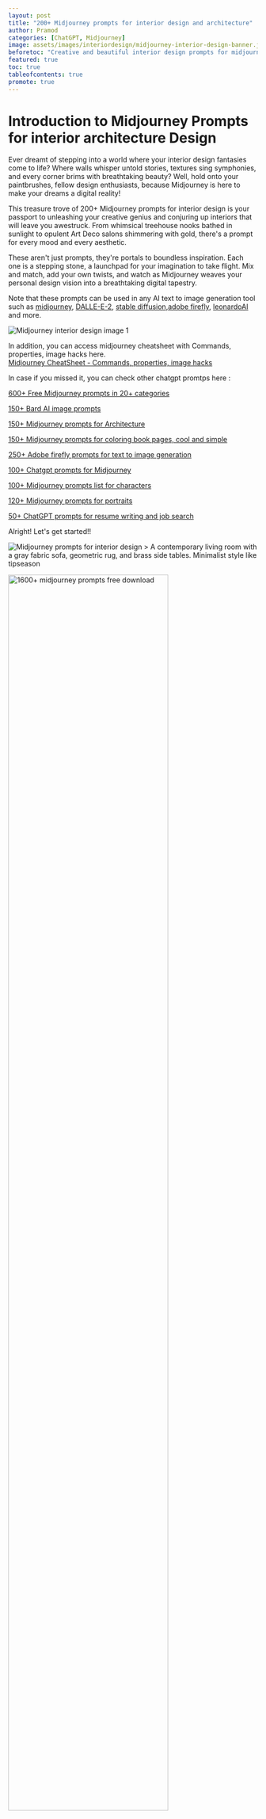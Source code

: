 ```yaml
---
layout: post
title: "200+ Midjourney prompts for interior design and architecture"
author: Pramod
categories: [ChatGPT, Midjourney]
image: assets/images/interiordesign/midjourney-interior-design-banner.jpg
beforetoc: "Creative and beautiful interior design prompts for midjourney, stable difussion or DALL-E-2, adobe firefly"
featured: true
toc: true
tableofcontents: true
promote: true
---
```


# Introduction to Midjourney Prompts for interior architecture Design

Ever dreamt of stepping into a world where your interior design fantasies come to life? Where walls whisper untold stories, textures sing symphonies, and every corner brims with breathtaking beauty? Well, hold onto your paintbrushes, fellow design enthusiasts, because Midjourney is here to make your dreams a digital reality!

This treasure trove of 200+ Midjourney prompts for interior design is your passport to unleashing your creative genius and conjuring up interiors that will leave you awestruck. From whimsical treehouse nooks bathed in sunlight to opulent Art Deco salons shimmering with gold, there's a prompt for every mood and every aesthetic.

These aren't just prompts, they're portals to boundless inspiration. Each one is a stepping stone, a launchpad for your imagination to take flight. Mix and match, add your own twists, and watch as Midjourney weaves your personal design vision into a breathtaking digital tapestry. 

Note that these prompts can be used in any AI text to image generation tool such as [midjourney](https://midjourney.com/), [DALLE-E-2](https://openai.com/dall-e-2), [stable diffusion](https://stablediffusionapi.com/),[adobe firefly](https://www.adobe.com/sensei/generative-ai/firefly.html), [leonardoAI](https://leonardo.ai/) and more. 

<img class="img-fluid" src="/assets/images/interiordesign/interior-1.jpg" alt="Midjourney interior design image 1">

In addition, you can access midjourney cheatsheet with Commands, properties, image hacks here.  
<a href="/midjourney-cheatsheet/"> Midjourney CheatSheet - Commands, properties, image hacks </a>

In case if you missed it, you can check other chatgpt promtps here :

[600+ Free Midjourney prompts in 20+ categories](/midjourney-prompts/)

[150+ Bard AI image prompts](/bard-prompts-for-images/)

[150+ Midjourney prompts for Architecture](/midjourney-prompts-for-architecture/)

[150+ Midjourney prompts for coloring book pages, cool and simple](/midjourney-prompts-for-coloring-books/)

[250+ Adobe firefly prompts for text to image generation](/adobe-firefly-prompts/)

[100+ Chatgpt prompts for Midjourney](/chatgpt-prompts-for-midjourney/)

[100+ Midjourney prompts list for characters](/midjourney-prompts-for-characters/)

[120+ Midjourney prompts for portraits](/midjourney-prompts-for-portraits/)

[50+ ChatGPT prompts for resume writing and job search](/chatgpt-prompts-for-resume/)

Alright! Let's get started!!

<img class="img-fluid" src="/assets/images/interiordesign/interior-2.jpeg" alt="Midjourney prompts for interior design">
> A contemporary living room with a gray fabric sofa, geometric rug, and brass side tables. Minimalist style like tipseason

<a href="https://etsy.me/3GUkPIH"><img src="/assets/images/midjourney-prompts-cover.jpg" alt="1600+ midjourney prompts free download" style="width:80%;"></a>

<hr>

## 200+ Creative midjourney prompts for interior design

1. Ethereal Garden Sanctuary: Interior design that blends indoor and outdoor, lush greenery cascading from hanging shelves, sunlight filtering through glass panes, natural rattan furniture with soft linen cushions, a babbling water feature nestled in the corner, vibrant orchid blooms bursting with color. (Style: Modern Organic, Aesthetic: Ethereal Oasis)

2. Art Deco Dream Palace: A dramatic living room bathed in moonlight, sleek black marble floors reflecting an opulent gold-leaf ceiling, geometric patterns dancing across velvet armchairs and silk rugs, a bronze sculpture basking in the spotlight, a statement crystal chandelier throwing prisms of light. (Style: Art Deco, Aesthetic: Luxe Deco)

3. Whimsical Wonderland: A child's bedroom where dreams come alive, walls adorned with hand-painted murals of magical creatures, a whimsical treehouse bed perched atop a plush rug, twinkling fairy lights draped like constellations, cozy reading nooks tucked into secret corners. (Style: Whimsical Eclectic, Aesthetic: Enchanted Childhood)

4. Industrial Zen Retreat: A loft apartment exuding raw beauty, exposed brick walls warmed by reclaimed wood accents, oversized windows framing cityscapes, minimalist furniture in natural tones, a central meditation nook with flowing water features and potted bonsai trees. (Style: Industrial Zen, Aesthetic: Urban Serenity)

5. Cozy Cottage Nook: A sun-drenched reading nook tucked into a charming cottage, exposed wooden beams overhead, a crackling fireplace casting warm light, oversized armchairs adorned with patchwork quilts, a bookshelf overflowing with well-worn novels, steaming mugs of tea resting on a rustic wooden table. (Style: Rustic Cottage, Aesthetic: Cozy Hygge)

6. Bohemian Rhapsody: A vibrant living room teeming with eclectic treasures, colorful tapestries adorning the walls, vintage rugs layered beneath carved wooden furniture, exotic souvenirs from faraway lands displayed on open shelves, a bohemian melody playing in the background. (Style: Bohemian Eclectic, Aesthetic: Worldly Wanderer)

7. Mid-Century Modern Marvel: A sleek living room bathed in natural light, geometric patterns defining the space, chrome and leather furniture exuding minimalist elegance, a statement floor lamp illuminating a curated art collection, polished wood floors reflecting the clean lines of the design. (Style: Mid-Century Modern, Aesthetic: Timeless Sophistication)

8. Scandinavian Minimalism: A serene bedroom bathed in soft morning light, light wood floors creating a calming canvas, clean lines defining the minimalist furniture, a cozy knitted throw draped over a plush white bed, artwork capturing the essence of nature adorning the walls. (Style: Scandinavian Minimalist, Aesthetic: Peaceful Simplicity)

9. Retro Glam Revival: A playful kitchen bursting with vintage charm, pastel appliances whispering of bygone eras, checkerboard floors dancing beneath chrome bar stools, patterned wallpaper adding a touch of whimsy, a statement diner-style jukebox adding a musical note to the atmosphere. (Style: Retro Glam, Aesthetic: Playful Nostalgia)

10. Oceanside Sanctuary: A beachfront living room embraced by endless blue, floor-to-ceiling windows blurring the line between indoors and outdoors, natural textures like sand and driftwood woven into the design, calming shades of aqua and teal setting the mood, a hammock swaying gently in the breeze. (Style: Coastal Chic, Aesthetic: Oceanside Serenity)
<img class="img-fluid" src="/assets/images/interiordesign/interior-3.jpg" alt="Midjourney prompts for interior design architecture">
> A glamorous art deco living room with tufted velvet sofa, animal print pillows, and gold geometric coffee table. Old Hollywood elegance, tipseason

11. Steampunk Airship Lounge: A fantastical living room suspended amidst the clouds, cogs and gears whirring softly, plush leather armchairs nestled around a brass fireplace, antique maps adorning the walls, telescopes pointed towards twinkling constellations, a steaming cup of tea hovering in mid-air courtesy of hidden technology. (Style: Steampunk, Aesthetic: Dreamy Airship)

12. Hidden Library Sanctuary: A secret library tucked away behind a bookcase door, towering shelves laden with leather-bound tomes, antique globes and astrolabes resting on polished wooden desks, stained glass windows casting kaleidoscopic shadows, sunlight filtering through ivy-covered windows. (Style: Gothic Revival, Aesthetic: Hidden Knowledge)

13. Moroccan Riad Escape: A sun-drenched courtyard within a traditional Moroccan riad, intricate tilework mosaics adorning the walls, lush greenery spilling from terracotta pots, a central fountain bubbling with cool water, soft cushions beckoning for afternoon siestas. (Style: Moroccan, Aesthetic: Oasis Haven)

14. Art Nouveau Butterfly Haven: A whimsical bedroom inspired by Art Nouveau, swirling floral patterns dancing across walls and furniture, iridescent butterfly wings woven into the décor, soft silk fabrics cascading from a canopy bed, stained glass windows glowing with ethereal light. (Style: Art Nouveau, Aesthetic: Enchanted Slumber)

15. Neon Cyberpunk Lair: A futuristic living room bathed in neon glow, high-tech screens lining the walls, sleek metal furniture reflecting the vibrant cityscape, metallic accents gleaming under blacklight, a holographic projection table shimmering with possibilities. (Style: Cyberpunk, Aesthetic: Electric Metropolis)

16. Japanese Zen Retreat: A minimalist tatami room flooded with natural light, a shoji screen sliding open to reveal a serene garden, a low wooden table set for a simple tea ceremony, calligraphy scrolls adorning the walls, an air of peaceful contemplation permeating the space. (Style: Japanese Zen, Aesthetic: Wabi-sabi Simplicity)

17. Jungle Explorer's Study: A colonial-style study brimming with adventure, maps and charts pinned on corkboards, animal trophies adorning the walls, weathered leather armchairs flanking a globe, exotic trinkets collected from faraway lands overflowing from open shelves. (Style: Colonial Explorer, Aesthetic: Adventurous Spirit)

18. Art Deco Skyscraper Penthouse: A luxurious penthouse apartment perched atop a gleaming skyscraper, sweeping city views stretching as far as the eye can see, black marble floors reflecting the glittering lights below, opulent velvet furnishing in jewel tones, a grand spiral staircase ascending to a rooftop terrace. (Style: Art Deco, Aesthetic: Urban Majesty)

19. Fairytale Cottage Kitchen: A whimsical kitchen brimming with rustic charm, gingerbread cookies dancing on an antique wire rack, enchanted herbs hung from the ceiling, copper pots gleaming over a crackling hearth, sunlight streaming through stained glass windows depicting playful forest creatures. (Style: Fairytale Cottage, Aesthetic: Whimsical Delights)

20. Underwater Coral Palace: A living room nestled within a vibrant coral reef, sunlight filtering through crystalline water, bioluminescent plants casting an ethereal glow, schools of fish weaving through open glass walls, sleek furniture resembling seashells and seahorses. (Style: Underwater Fantasy, Aesthetic: Oceanic Dreamscape)

21. Industrial Loft Haven: Exposed brick walls adorned with graffiti art, oversized windows framing city skylines, vintage industrial furniture repurposed with sleek accents, metallic pipes and exposed beams adding a touch of raw beauty, soft throw blankets adding warmth to the concrete jungle. (Style: Industrial Chic, Aesthetic: Urban Bohemian)

22. French Countryside Farmhouse: A sun-drenched kitchen overflowing with rustic charm, weathered wooden beams overhead, hand-painted tiles adorning the floors, antique copper pans hanging from wrought iron hooks, farm-fresh ingredients waiting to be transformed into culinary delights. (Style: French Farmhouse, Aesthetic: Rustic Delights)

23. Mid-Century Modern Library: Floor-to-ceiling bookshelves overflowing with knowledge, plush armchairs nestled around a crackling fireplace, a vintage record player spinning classic tunes, soft overhead lighting illuminating spines of leather-bound volumes. (Style: Mid-Century Modern, Aesthetic: Literary Refuge)

24. Steampunk Inventor's Workshop: Gears and cogs whirring rhythmically, antique tools hanging on pegboards, blueprints and sketches adorning the walls, half-finished inventions littering the workbench, a fantastical contraption puffing with steam in the corner. (Style: Steampunk, Aesthetic: Creative Ingenuity)

25. Egyptian Pyramid Tomb Chamber: Hieroglyphics etched on gold-lined walls, sarcophagi resting in alcoves bathed in dim torchlight, ancient treasures glimmering under the soft glow, a pharaoh's mask staring enigmatically from behind a veil of sand. (Style: Egyptian Revival, Aesthetic: Ancient Mysteries)

26. Art Deco Movie Palace Lobby: A grand lobby shimmering with golden hues, black marble floors reflecting the cascading staircase, crystal chandeliers dripping like waterfalls of light, velvet drapes framing a panoramic screen, velvet sofas inviting moviegoers to indulge in cinematic dreams. (Style: Art Deco, Aesthetic: Hollywood Glamour)

27. Scandinavian Hygge Reading Nook: Oversized knitted throws draped over comfy armchairs, flickering candles casting warm shadows on exposed wood walls, a steaming mug of cocoa resting on a rustic wooden table, a well-worn novel sprawled open, an atmosphere of cozy contentment. (Style: Scandinavian Minimalist, Aesthetic: Hygge Comfort)

28. Gothic Manor Library: Dust motes dancing in moonbeams flooding through arched windows, towering bookshelves laden with leather-bound tomes, a crackling fireplace illuminating ancient maps and portraits, a secret passage hidden behind a bookcase door. (Style: Gothic, Aesthetic: Enigmatic Enchantment)

29. Tropical Beachside Cabana: Palm trees swaying in the breeze, turquoise waters lapping at the shore, a thatched-roof cabana casting welcome shade, colorful hammocks slung between palm trees, tiki torches flickering under a star-studded sky. (Style: Tropical Chic, Aesthetic: Island Getaway)

30. Vintage Circus Big Top Interior: Velvet drapes adorned with stars and sequins, polished wooden seats radiating outwards from a central ring, spotlights casting dramatic beams on trapezes and tightropes, the scent of popcorn and sawdust filling the air. (Style: Vintage Circus, Aesthetic: Enchanting Spectacle)

31. Medieval Alchemist's Laboratory: Glowing vials bubbling with unknown concoctions, cryptic symbols etched on weathered stone walls, ancient scrolls filled with alchemical secrets, dried herbs hanging from the rafters, a hooded figure stirring a cauldron over a crackling fire. (Style: Medieval Fantasy, Aesthetic: Arcane Alchemy)

32. Futuristic Cloud City Apartment: Sleek holographic screens lining the walls, modular furniture transforming at a touch, panoramic windows revealing breathtaking views of a floating city, self-watering plants thriving in hydroponic gardens, a drone humming as it delivers a steaming cup of tea. (Style: Cyberpunk, Aesthetic: Technological Oasis)

33. Art Deco Parisian Salon: Opulent velvet sofas arranged around a gleaming gold coffee table, crystal chandeliers reflecting in mirrored walls, Art Deco sculptures showcasing graceful forms, vintage fashion sketches adorning the walls, the air filled with the murmur of lively conversation. (Style: Art Deco, Aesthetic: Parisian Elegance)

34. Bohemian Jungle Treehouse: Lush greenery cascading from the exterior, rope bridges connecting suspended platforms, hand-woven tapestries adorning the walls, cozy hammocks swinging between branches, sunlight filtering through leaves, the gentle song of exotic birds filling the air. (Style: Bohemian Eclectic, Aesthetic: Treetop Sanctuary)

35. Mid-Century Modern Diner: Formica countertops gleaming under neon lights, checkered floors reflecting chrome bar stools, a jukebox playing classic tunes, vintage Coca-Cola signs adorning the walls, milkshakes bubbling in frosty glasses, the scent of burgers and fries wafting through the air. (Style: Mid-Century Modern, Aesthetic: Americana Nostalgia)

36. Japanese Tatami Room Tea Ceremony: A serene tatami room bathed in morning light, the soft fragrance of tatami mats filling the air, a kimono-clad figure meticulously preparing matcha tea, steaming cups waiting on handcrafted ceramic trays, ikebana flower arrangements adding a touch of zen simplicity. (Style: Japanese Minimalist, Aesthetic: Wabi-sabi Harmony)

37. Victorian Conservatory Paradise: Sunlight streaming through stained glass windows, lush ferns and palms filling the air with humidity, wrought iron furniture nestled amidst exotic blooms, antique birdcages holding chirping finches, a grand piano tucked away in a secluded corner. (Style: Victorian, Aesthetic: Enchanting Conservatory)

38. Scandinavian Forest Cabin Retreat: Log walls crackling with a warm fire, cozy sheepskin rugs softening the wooden floor, panoramic windows framing snowy landscapes, a steaming mug of hot chocolate resting on a rustic table, a pile of well-worn novels promising cozy evenings. (Style: Scandinavian Hygge, Aesthetic: Wintery Refuge)

39. Art Nouveau Peacock Pavilion: Iridescent peacock feathers woven into the décor, sinuous curves adorning walls and furniture, stained glass windows showcasing vibrant plumage, lush velvet cushions in jewel tones, a sense of ethereal grace permeating the space. (Style: Art Nouveau, Aesthetic: Enchanting Brilliance)

40. Industrial Loft Artist's Studio: Canvases splashed with vibrant colors lining the walls, paint-splattered brushes resting on easels, sunlight streaming through oversized windows, reclaimed wood and exposed brick creating a raw backdrop, an energy of creative passion vibrating in the air. (Style: Industrial Chic, Aesthetic: Artistic Inspiration)

41. Scandinavian Hygge Library Nook: Immerse yourself in cozy comfort with this minimalist haven. Imagine soft wool blankets draped over comfy armchairs, flickering candles casting warm shadows on exposed wood walls, a steaming mug of cocoa resting on a rustic wooden table, a well-worn novel sprawled open, and the air filled with the scent of crackling firewood. (Style: Scandinavian Minimalist, Aesthetic: Hygge Comfort)

42. Art Nouveau Botanical Conservatory: Let nature bloom inside with this ethereal delight. Imagine sinuous curves adorning walls and furniture, stained glass windows showcasing vibrant flowers, lush greenery cascading from hanging planters, an air fountain misting the air, and iridescent dragonfly lamps casting magical shadows. (Style: Art Nouveau, Aesthetic: Enchanting Flora)

43. Industrial Loft Music Studio: Unleash your creative spirit in this raw and vibrant space. Picture exposed brick walls adorned with graffiti art, vintage instruments nestled amongst reclaimed wood furniture, colorful cables snaking across the floor, a grand piano bathed in spotlight, and the sounds of music echoing through the air. (Style: Industrial Chic, Aesthetic: Creative Freedom)

44. Bohemian Beachfront Bungalow: Embrace the laid-back life with this sun-kissed haven. Imagine woven tapestries adorning the walls, sand-washed wood furniture draped with colorful throws, seashells and driftwood accents scattered throughout, a hammock swaying gently on the balcony, and the sound of waves crashing just outside. (Style: Bohemian Coastal, Aesthetic: Oceanside Serenity)

45. Art Deco Hollywood Glam Bathroom: Bathe in luxury with this opulent retreat. Picture black and white marble tiles reflecting chrome fixtures, a freestanding bathtub sculpted like a seashell, vintage movie posters adorning the walls, vanity mirrors framed in Art Deco curves, and soft music playing from hidden speakers. (Style: Art Deco, Aesthetic: Hollywood Glamour)

46. Medieval Castle Great Hall: Step back in time with this majestic space. Imagine towering stone walls adorned with tapestries, flickering torches casting dramatic shadows on suits of armor, a long wooden table fit for a feast, stained glass windows depicting mythological scenes, and the air filled with the clinking of goblets and the strumming of lutes. (Style: Medieval, Aesthetic: Regal Grandeur)

47. Mid-Century Modern Treehouse Office: Work amidst nature's embrace with this whimsical retreat. Picture sleek furniture perched on platforms amidst tree branches, sunlight filtering through leaves, panoramic windows framing breathtaking views, a vintage typewriter clicking away on a rustic desk, and the sound of birdsong filling the air. (Style: Mid-Century Modern, Aesthetic: Treetop Productivity)

48. Futuristic Sky City Apartment: Embrace the technological future with this sleek abode. Imagine walls shimmering with holographic displays, modular furniture transforming at a touch, self-watering plants thriving in hydroponic gardens, automated drones delivering food and drinks, and panoramic windows revealing breathtaking cityscapes bathed in neon lights. (Style: Cyberpunk, Aesthetic: Urban Oasis)

49. Victorian Reading Room: Get lost in a world of books with this atmospheric retreat. Imagine leather armchairs nestled around a crackling fireplace, towering bookshelves lining the walls, antique globes and telescopes resting on polished wooden tables, stained glass windows casting warm hues, and the scent of old books filling the air. (Style: Victorian, Aesthetic: Literary Sanctuary)

50. Rustic French Farmhouse Kitchen: Savor the joy of cooking with this charming haven. Imagine weathered wooden beams overhead, hand-painted tiles adorning the floors, copper pots gleaming above a stone hearth, fresh herbs hanging from the ceiling, sunlight streaming through a skylight, and the aroma of freshly baked bread and roasted vegetables wafting through the air. (Style: French Farmhouse, Aesthetic: Culinary Delights)

51. Coastal Boho Retreat: A sun-soaked living room with sandy hues, rattan furniture, and bohemian textiles, sea-inspired decor bringing a beachy vibe, hanging macramé planters swaying gently, creating a coastal haven. (Style: Bohemian, Aesthetic: Coastal Bliss)

52. Scandinavian Skyline Studio: A sleek urban studio with minimalist furniture, large windows framing city skyscrapers, neutral tones creating a serene atmosphere, and Nordic design elements for a touch of Scandinavian elegance. (Style: Scandinavian, Aesthetic: Urban Serenity)

53. Futuristic Gamer's Paradise: LED-lit walls pulsating with vibrant colors, high-tech gaming stations with ergonomic chairs, holographic displays bringing virtual worlds to life, creating an immersive gaming haven. (Style: Futuristic, Aesthetic: Gaming Utopia)

54. Vintage Hollywood Glamour: A glamorous bedroom with mirrored furniture, velvet upholstery in rich jewel tones, a sparkling chandelier casting a soft glow, and vintage Hollywood memorabilia adding a touch of classic allure. (Style: Hollywood Regency, Aesthetic: Vintage Glam)

55. Enchanted Forest Bedroom: A magical bedroom with tree trunk bedposts, fairy lights casting a soft glow, woodland-inspired decor, and a mural of an enchanted forest transporting you to a fairytale realm. (Style: Whimsical, Aesthetic: Forest Fantasy)

56. Boho Botanical Balcony: A cozy balcony with floor cushions, hanging planters, and vibrant botanical prints, creating a bohemian oasis in the heart of the city. (Style: Bohemian, Aesthetic: Botanical Haven)

57. Art Deco Jazz Lounge: A swanky lounge with geometric patterns, brass accents, and bold color schemes reminiscent of the Art Deco era, creating a sophisticated space with a jazzy ambiance. (Style: Art Deco, Aesthetic: Jazz Elegance)

58. Japanese Zen Garden: A serene garden-inspired bedroom with tatami mats, sliding shoji screens, bonsai trees, and a calming water feature, bringing the tranquility of a Japanese Zen garden indoors. (Style: Japanese, Aesthetic: Zen Harmony)

59. Cyberpunk Neon Retreat: A futuristic living room with neon lights, holographic displays, and metallic accents, capturing the essence of a cyberpunk cityscape for a high-tech urban retreat. (Style: Cyberpunk, Aesthetic: Neon Futurism)

60. Mediterranean Villa Courtyard: A sun-drenched courtyard with terracotta tiles, wrought iron furniture, and lush greenery
(Style: Mediterranean, Aesthetic: Villa Oasis)
   
61. Victorian Gothic Parlor: A lavish parlor with ornate furniture, dark wood paneling, and rich velvet drapes, creating a Victorian Gothic haven with a touch of opulence. (Style: Victorian Gothic, Aesthetic: Dark Elegance)

62. Industrial Zen Loft: A harmonious blend of industrial elements and Zen aesthetics, featuring exposed concrete walls, minimalistic furniture, and soothing neutral tones for a perfect urban retreat. (Style: Industrial Zen, Aesthetic: Urban Tranquility)
<img class="img-fluid" src="/assets/images/interiordesign/interior-4.jpg" alt="Midjourney prompts for interior design architecture">
> A workspace features clean lines, ergonomic chair, and smart storage built into the desks and shelving. Functional home office

63. Boho-Chic Outdoor Lounge: A vibrant outdoor lounge with eclectic patterns, layered textiles, and a mix of mismatched furniture, creating a boho-chic paradise under the open sky. (Style: Bohemian, Aesthetic: Outdoor Eclectic)

64. Retro Sci-Fi Home Theater: A home theater with retro-futuristic decor, vintage sci-fi posters, and neon lighting, offering a nostalgic cinematic experience with a futuristic twist. (Style: Retro Sci-Fi, Aesthetic: Nostalgic Futurism)

65. Artisanal Craftsman Kitchen: A craftsman-style kitchen with handcrafted cabinetry, artisanal tiles, and copper accents, showcasing the beauty of craftsmanship in a culinary haven. (Style: Craftsman, Aesthetic: Artisanal Elegance)

66. Tropical Fusion Dining Room: A dining room with tropical prints, bamboo furniture, and vibrant colors, blending elements of various tropical cultures for a fusion dining experience. (Style: Tropical Fusion, Aesthetic: Global Vibes)

67. Space Explorer's Bedroom: A cosmic bedroom with glow-in-the-dark stars, spaceship-themed furniture, and galactic artwork, transporting young dreamers to an interstellar adventure. (Style: Space-themed, Aesthetic: Galactic Dreams)

68. Moroccan Majlis Lounge: A luxurious lounge with intricate Moroccan tiles, plush floor cushions, and ornate lanterns, offering a taste of Moroccan elegance and hospitality. (Style: Moroccan, Aesthetic: Majestic Comfort)

69. Futuristic Skyline Office: A sleek office with panoramic views of a futuristic skyline, modern ergonomic furniture, and high-tech gadgets, creating a workspace in the heart of innovation. (Style: Futuristic, Aesthetic: Skyline Productivity)

70. Country Cottage Reading Nook: A cozy reading nook in a country cottage, adorned with floral prints, vintage furniture, and a window seat bathed in natural light, providing a perfect literary escape. (Style: Country Cottage, Aesthetic: Reading Retreat)

71. Boho-Moroccan Terrace: An outdoor terrace with a fusion of bohemian and Moroccan decor, featuring colorful textiles, lanterns, and low seating for a laid-back ambiance. (Style: Boho-Moroccan Fusion, Aesthetic: Terrace Tranquility)

72. Retro Gaming Lounge: A gaming lounge with vintage arcade machines, nostalgic game posters, and neon lights, capturing the essence of retro gaming culture. (Style: Retro Gaming, Aesthetic: Nostalgic Arcade)

73. Artistic Painter's Studio: An artist's studio with easels, splattered paint canvases, and natural light, providing an inspiring space for creative expression. (Style: Artistic, Aesthetic: Painter's Haven)

74. Asian Zen Bedroom: A bedroom infused with Asian Zen aesthetics, featuring tatami mats, shoji screens, and bonsai plants for a serene and balanced sleeping space. (Style: Asian Zen, Aesthetic: Tranquil Harmony)

75. Vintage Victorian Tea Room: A tea room with Victorian-era charm, complete with lace doilies, antique teacups, and floral wallpaper, offering an elegant setting for tea enthusiasts. (Style: Victorian Tea Room, Aesthetic: Vintage Elegance)

76. Coastal Modern Office: A modern office space with coastal influences, featuring light wood furniture, ocean-inspired decor, and a calming color palette for a productive seaside workspace. (Style: Coastal Modern, Aesthetic: Oceanic Productivity)

77. Retro Futurism Bedroom: A bedroom with a blend of retro and futuristic elements, featuring sleek furniture, neon lights, and a hint of chrome, creating a space-age sleeping retreat. (Style: Retro Futurism, Aesthetic: Space-Age Comfort)

78. Eclectic Traveler's Den: A den with eclectic decor inspired by world travels, showcasing artifacts, souvenirs, and a mix of cultural elements for a well-traveled aesthetic. (Style: Eclectic Traveler, Aesthetic: Global Nomad)

79. Industrial Greenhouse Kitchen: A kitchen with industrial touches and a greenhouse-inspired aesthetic, featuring hanging plants, metal accents, and abundant natural light for a culinary oasis. (Style: Industrial Greenhouse, Aesthetic: Culinary Retreat)

80. Japanese Anime-Themed Bedroom: A bedroom inspired by Japanese anime, featuring vibrant colors, anime artwork, and unique decor that brings the animated world to life. (Style: Japanese Anime, Aesthetic: Animated Dreams)

81. Coastal Boho Outdoor Retreat: An outdoor retreat with a coastal bohemian vibe, featuring hammocks, woven poufs, and string lights, creating a laid-back sanctuary under the open sky. (Style: Coastal Boho, Aesthetic: Outdoor Escape)

82. Modern Art Gallery Living Room: A living room resembling a modern art gallery, with white walls, track lighting, and avant-garde furniture, providing a minimalist backdrop for artistic displays. (Style: Modern Art Gallery, Aesthetic: Artistic Minimalism)

83. Steampunk Victorian Study: A study with a steampunk twist on Victorian elegance, incorporating gears, brass accents, and vintage leather furniture for a fantastical intellectual retreat. (Style: Steampunk Victorian, Aesthetic: Whimsical Scholar)

84. Tropical Tiki Bar: A vibrant tiki bar with bamboo furniture, tiki masks, and tropical prints, creating a lively and exotic space for mixing up refreshing drinks. (Style: Tropical Tiki, Aesthetic: Exotic Mixology)

85. Scandinavian Wellness Retreat: A wellness retreat with Scandinavian influences, featuring light wood tones, clean lines, and calming hues, promoting a sense of relaxation and tranquility. (Style: Scandinavian Wellness, Aesthetic: Serene Retreat)

86. Cyberpunk Retro Arcade: A retro arcade with a cyberpunk twist, featuring neon lights, futuristic game cabinets, and an immersive digital environment for a gaming experience like no other. (Style: Cyberpunk Retro, Aesthetic: Futuristic Arcade)

87. Moroccan Riad Courtyard: A courtyard inspired by Moroccan riads, with intricate tilework, lush greenery, and a central fountain, providing a tranquil oasis in the heart of the home. (Style: Moroccan Riad, Aesthetic: Courtyard Bliss)

88. Industrial Glamour Bedroom: A glamorous bedroom with a blend of industrial elements, featuring metallic finishes, mirrored furniture, and luxurious textiles, creating an opulent industrial haven. (Style: Industrial Glamour, Aesthetic: Luxe Retreat)

89. Boho-Chic Desert Living Room: A living room with a boho-chic desert vibe, featuring earthy tones, textured fabrics, and desert-inspired decor, creating a cozy and stylish desert retreat. (Style: Boho-Chic Desert, Aesthetic: Desert Comfort)

90. Futuristic Botanical Bathroom: A bathroom with futuristic elements and botanical aesthetics, featuring high-tech fixtures, living plant walls, and ambient lighting for a spa-like experience. (Style: Futuristic Botanical, Aesthetic: Techno-Spa)

91. Victorian Steampunk Dining Room: A dining room that seamlessly blends Victorian elegance with steampunk elements, featuring ornate furniture, gears, and vintage brass accents. (Style: Victorian Steampunk, Aesthetic: Elegance in Gears)

92. Coastal Modern Bedroom: A bedroom with a coastal modern aesthetic, combining light and airy decor with modern furniture, evoking the calming essence of coastal living. (Style: Coastal Modern, Aesthetic: Seaside Serenity)

93. Japanese Manga-Inspired Study: A study inspired by Japanese manga, with vibrant colors, anime-style artwork, and unique decor elements that bring the world of manga to life. (Style: Japanese Manga, Aesthetic: Animated Study Space)

94. Industrial Art Studio: An art studio with an industrial edge, featuring exposed brick walls, metalwork tables, and ample natural light to inspire creativity. (Style: Industrial Art, Aesthetic: Creative Workshop)

95. Scandinavian Lakeside Cabin: A cozy lakeside cabin with Scandinavian design influences, featuring natural wood textures, minimalist furniture, and panoramic views of the serene lake. (Style: Scandinavian Cabin, Aesthetic: Lakeside Tranquility)

96. Retro Sci-Fi Lounge: A lounge with a retro-futuristic vibe, featuring space-age furniture, neon lighting, and cosmic decor that transports visitors to a bygone era of sci-fi fascination. (Style: Retro Sci-Fi, Aesthetic: Cosmic Lounge)

97. Art Deco Inspired Kitchen: A kitchen infused with Art Deco influences, featuring geometric patterns, glamorous lighting fixtures, and sleek lines for a sophisticated culinary space. (Style: Art Deco, Aesthetic: Culinary Elegance)

98. Boho-Coastal Outdoor Patio: An outdoor patio with a blend of bohemian and coastal elements, featuring rattan furniture, vibrant textiles, and seaside-inspired decor for a relaxing outdoor escape. (Style: Boho-Coastal, Aesthetic: Outdoor Bliss)

99. Retro Gaming Bedroom: A bedroom designed for gaming enthusiasts, featuring retro gaming consoles, pixelated decor, and vibrant colors that capture the spirit of classic video games. (Style: Retro Gaming, Aesthetic: Pixel Paradise)

100. Moroccan Riad Bedroom: A bedroom inspired by the elegance of Moroccan riads, featuring intricate tilework, luxurious textiles, and ornate furnishings for a sumptuous and exotic sleeping sanctuary. (Style: Moroccan Riad, Aesthetic: Riad Luxury)
<img class="img-fluid" src="/assets/images/interiordesign/interior-5.jpg" alt="Midjourney prompts for interior design architecture">
> A mid-century modern style dining room with a walnut table, velvet chairs, and brass pendulum lights. Retro vibes.


101. A modern Japanese-inspired living room with bamboo accents, shoji screens, and a Zen garden. Aesthetic interior design with a touch of tranquility.

102. A vibrant and lively Mediterranean-style kitchen with colorful mosaic tiles, wrought iron details, and rustic wooden furniture. Awesome interior design with a taste of the Mediterranean.

103. An urban jungle-themed bedroom with hanging planters, jungle wallpaper, and earthy tones. Interior design that brings nature indoors for a calming and aesthetic atmosphere.

104. A high-tech smart home office with voice-activated furniture, holographic displays, and ambient lighting control. Cutting-edge interior design for a futuristic workspace.

105. A coastal beach house living room with nautical decor, sandy hues, and driftwood accents. Interior design that captures the serene beauty of the seaside.

106. An opulent Victorian-era dining room with rich velvet upholstery, ornate chandeliers, and mahogany furniture. Aesthetic interior design inspired by the grandeur of the past.

107. A Scandinavian winter retreat bedroom with fur throws, snowy white linens, and a cozy fireplace. Interior design that embraces the warmth and simplicity of Scandinavian style.

108. A retro 80s-inspired game room with neon lights, arcade machines, and vintage furniture. Awesome interior design for a nostalgic gaming experience.

109. A Moroccan-themed lounge with mosaic tiles, vibrant patterns, and plush floor cushions. Aesthetic interior design inspired by the beauty of Moroccan culture.

110. An eco-friendly sustainable kitchen with recycled materials, energy-efficient appliances, and a vertical garden. Interior design that combines style with environmental consciousness.

111. A celestial-themed nursery with a cosmic mural, star-shaped cribs, and cloud-like mobiles. Celestial baby haven.

112. An industrial chic home office with exposed brick walls, Edison bulb lighting, and reclaimed wood furniture. Workspace with an urban edge.

113. A tropical paradise living room with palm tree wallpaper, rattan furniture, and vibrant pops of coral and turquoise. Island-inspired retreat.

114. A book lover's dream reading nook with floor-to-ceiling bookshelves, plush seating, and soft reading lights. Cozy literary escape.

115. A minimalist kitchen with sleek stainless steel appliances, hidden storage, and a monochromatic color scheme. Minimalist culinary haven.

116. A vintage Hollywood glam bedroom with mirrored furniture, velvet upholstery, and a crystal chandelier. Old Hollywood elegance.

117. A high-tech smart bathroom with voice-activated mirrors, smart showers, and ambient lighting control. Futuristic bathing sanctuary.

118. A whimsical playroom with treehouse-inspired shelves, rainbow-colored furniture, and interactive wall murals. Playful wonderland.

119. A Mediterranean-inspired dining room with terra cotta tiles, wrought iron details, and rustic wooden furniture. Mediterranean feast setting.

120. An earthy bohemian bedroom with macramé wall hangings, layered textiles, and a cozy canopy bed. Boho-chic sleeping retreat.

121. A coastal beach house kitchen with sea glass backsplash, driftwood accents, and a marine blue color palette. Seaside culinary haven.

122. A mid-century modern living room with iconic furniture pieces, geometric patterns, and pops of bold colors. Retro modern lounge.

123. A futuristic space-age bedroom with metallic finishes, LED accent lighting, and holographic wall art. Futuristic sleeping pod.

124. A garden-inspired bathroom with floral wallpaper, botanical prints, and live plants as decor. Blooming spa retreat.

125. A rustic farmhouse kitchen with open shelving, farmhouse sink, and distressed wood accents. Farm-to-table culinary haven.

126. An art lover's gallery wall with a mix of paintings, sculptures, and wall-mounted art displays. Gallery-inspired living space.

127. A sports enthusiast's game room with memorabilia displays, stadium seating, and themed decor. Sports fan's entertainment hub.

128. A serene Zen meditation room with tatami mats, shoji screens, and minimalist decor. Tranquil meditation space.

129. A futuristic neon-lit bar with LED countertops, color-changing furniture, and interactive drink dispensers. Sci-fi mixology lounge.

130. A Victorian steampunk-inspired study with leather-bound books, brass fixtures, and antique globe lighting. Steampunk scholar's retreat.

131. A Scandinavian winter wonderland bedroom with faux fur throws, snow-inspired textiles, and a fireplace. Hygge-inspired sleeping retreat.

132. A gamer's paradise with a custom-built gaming rig, LED backlit furniture, and immersive virtual reality setup. High-tech gaming zone.

133. A tropical island-themed home bar with bamboo furniture, tiki torches, and a thatched roof. Island-inspired mixology haven.

134. A retro diner-inspired kitchen with checkerboard floors, vinyl booths, and a chrome-accented diner table. Vintage culinary spot.

135. A cosmic celestial bathroom with galaxy-printed tiles, starry ceiling, and celestial-themed decor. Space-inspired bathing sanctuary.

136. A Victorian garden tea room with floral wallpaper, lace curtains, and vintage tea sets. Victorian tea party haven.

137. A music lover's vinyl record lounge with wall-mounted records, vintage speakers, and retro seating. Audiophile's retreat.

138. A Moroccan-inspired outdoor patio with mosaic tiles, vibrant cushions, and lantern-lit ambiance. Exotic outdoor oasis.

139. A home theater with plush recliners, a projector screen, and soundproof walls for an immersive cinematic experience. Cinema-inspired entertainment zone.

140. A Scandinavian modern kitchen with clean lines, white cabinets, and natural wood accents. Modern Nordic culinary haven.

141. A dreamy pastel-colored nursery with soft hues, cloud-shaped decor, and whimsical mobiles. Pastel baby sanctuary.

142. An art studio with skylights, easels, and storage for various art supplies. Creative artist's retreat.

143. A tech-savvy teen's bedroom with a built-in gaming setup, LED lighting, and charging stations. High-tech teen haven.

144. A coastal-inspired home office with beach-themed decor, light blue accents, and driftwood furniture. Coastal workspace.

145. A fitness enthusiast's home gym with wall-mounted mirrors, rubber flooring, and motivational wall art. Fitness-focused workout space.

146. A retro arcade room with vintage video game cabinets, neon lights, and a classic pinball machine. Arcade-inspired gaming haven.

147. A Moroccan-style lounge with floor cushions, intricate rugs, and brass lanterns. Exotic relaxation zone.

148. A space-saving tiny house interior with multi-functional furniture and clever storage solutions. Tiny house living.

149. A nautical-themed bathroom with ship wheel decor, navy blue accents, and porthole mirrors. Nautical bathing sanctuary.

150. A cozy cabin-inspired living room with log furniture, plaid textiles, and a stone fireplace. Cabin retreat.

151. A futuristic home library with e-book walls, interactive touchscreens, and ambient lighting. Futuristic book haven.

152. A high-end luxury bedroom with plush velvet upholstery, gold accents, and a four-poster bed. Opulent sleeping retreat.

153. A modern farmhouse kitchen with subway tile backsplash, open shelving, and a farmhouse sink. Modern farmhouse culinary haven.

154. A botanical garden-inspired dining room with floral wallpaper, potted plants, and garden-themed table settings. Garden feast setting.

155. A zen garden-inspired outdoor patio with stone pathways, bamboo screens, and meditation cushions. Tranquil outdoor oasis.

156. An artist's loft with exposed brick walls, large windows, and ample natural light. Creative loft space.

157. A steampunk-themed bar with copper pipe fixtures, leather barstools, and vintage barware. Industrial mixology lounge.

158. A futuristic home office with a minimalist floating desk, ambient LED lighting, and holographic workstation. Futuristic workspace.

159. A French provincial-style bedroom with ornate furniture, pastel colors, and vintage floral patterns. Provincial sleeping retreat.

160. An urban jungle-inspired bathroom with tropical plants, earthy textures, and natural stone accents. Jungle-themed bathing sanctuary.

161. A vintage travel-inspired living room with globetrotter decor, vintage suitcases, and travel-themed wall art. Traveler's lounge.

162. A celestial-themed outdoor terrace with starry lights, cozy seating, and a telescope for stargazing. Celestial outdoor escape.

163. A Scandinavian modern dining room with clean lines, minimalist furniture, and neutral tones. Modern Nordic feast setting.

164. A coastal boho bedroom with driftwood accents, woven textiles, and seashell decor. Bohemian coastal retreat.

165. A sleek and futuristic kitchen with touch-sensitive surfaces, hidden appliances, and smart kitchen gadgets. Futuristic culinary haven.

166. A Japanese-inspired tea room with tatami mats, shoji screens, and traditional tea ceremony elements. Tranquil tea haven.

167. A cozy reading corner with built-in bookshelves, a window seat, and warm reading lights. Reading nook retreat.

168. Art Deco Glam Office: An office space with Art Deco glamour, featuring mirrored surfaces, bold geometric patterns, and luxurious gold accents, creating a sophisticated and glamorous workspace. (Style: Art Deco Glam, Aesthetic: Luxe Office)

169. Industrial Steampunk Dining Room: A dining room that seamlessly blends industrial and steampunk aesthetics, featuring exposed pipes, mechanical elements, and vintage industrial lighting for a captivating and eclectic dining space. (Style: Industrial Steampunk, Aesthetic: Eclectic Dining)

170. Cyberpunk Bedroom Oasis: A bedroom with a cyberpunk twist, featuring neon lights, futuristic furniture, and immersive digital art installations, creating a high-tech and visually stunning sleeping oasis. (Style: Cyberpunk, Aesthetic: Digital Dreams)

171. Boho-Chic Desert Bedroom: A bedroom with boho-chic desert vibes, featuring earthy hues, woven textiles, and cactus-inspired decor, creating a cozy and stylish retreat with a touch of desert charm. (Style: Boho-Chic Desert, Aesthetic: Desert Comfort)

172. Victorian Gothic Lounge: A lounge area with Victorian Gothic influences, featuring dark wood furniture, opulent fabrics, and dramatic decor, creating a sumptuous and sophisticated space for relaxation. (Style: Victorian Gothic, Aesthetic: Opulent Lounge)

173. Scandinavian Modern Outdoor Patio: An outdoor patio with Scandinavian modern design, featuring minimalist furniture, natural materials, and cozy textiles, creating a serene and stylish space for outdoor relaxation. (Style: Scandinavian Modern, Aesthetic: Outdoor Serenity)

174. Retro Sci-Fi Kitchen: A kitchen with retro-futuristic design, featuring chrome finishes, vintage appliances, and space-age decor, creating a nostalgic and imaginative culinary space. (Style: Retro Sci-Fi, Aesthetic: Culinary Nostalgia)

175. Coastal Mid-Century Modern Bedroom: A bedroom with a fusion of coastal and mid-century modern design, featuring clean lines, ocean-inspired hues, and iconic furniture pieces for a timeless and relaxing coastal retreat. (Style: Coastal Mid-Century Modern, Aesthetic: Timeless Seaside)

176. Boho Desert Lounge: A lounge area with bohemian desert vibes, featuring cozy seating, textured textiles, and desert-inspired decor, creating a laid-back and stylish space with a touch of desert charm. (Style: Boho Desert, Aesthetic: Desert Comfort)

177. Victorian Gothic Outdoor Terrace: An outdoor terrace with Victorian Gothic influences, featuring wrought iron furniture, dark floral accents, and dramatic lighting, creating a captivating and elegant outdoor haven. (Style: Victorian Gothic, Aesthetic: Dramatic Terrace)

178. Industrial Modern Dining Room: A dining room that combines industrial and modern design, featuring clean lines, metal accents, and statement lighting, creating a contemporary and stylish dining space. (Style: Industrial Modern, Aesthetic: Contemporary Dining)

179. Japanese Zen Bedroom Sanctuary: A bedroom with Japanese Zen influences, featuring minimalist furniture, shoji screens, and calming neutral tones, creating a serene and harmonious sleeping sanctuary. (Style: Japanese Zen, Aesthetic: Zen Retreat)

180. Retro Sci-Fi Outdoor Lounge: An outdoor lounge with retro-futuristic design, featuring vintage furniture, neon lights, and cosmic decor, creating a nostalgic and imaginative space for outdoor relaxation. (Style: Retro Sci-Fi, Aesthetic: Cosmic Oasis)

181. Artisanal Boho Outdoor Retreat: An outdoor retreat with a blend of artisanal and bohemian design, featuring handmade textiles, eclectic furniture, and natural elements, creating a cozy and artistic outdoor haven. (Style: Artisanal Boho, Aesthetic: Outdoor Retreat)

182. Industrial Steampunk Workspace: A workspace infused with industrial and steampunk elements, featuring exposed pipes, vintage gadgets, and rich leather accents, creating a unique and inspiring work environment. (Style: Industrial Steampunk, Aesthetic: Steampunk Office)

183. Moroccan Riad Lounge: A lounge area inspired by Moroccan riads, featuring vibrant colors, intricate tilework, and plush seating, creating an intimate and stylish space for relaxation. (Style: Moroccan Riad, Aesthetic: Riad Lounge)

184. Coastal Modern Outdoor Oasis: An outdoor oasis with coastal modern design, featuring sleek furniture, ocean-inspired decor, and panoramic views, creating a luxurious and tranquil space for outdoor relaxation. (Style: Coastal Modern, Aesthetic: Outdoor Luxury)

185. Cyberpunk Gaming Room: A gaming room with cyberpunk aesthetics, featuring neon lights, futuristic gaming setups, and immersive technology, creating a high-tech and visually stunning gaming haven. (Style: Cyberpunk, Aesthetic: Gaming Utopia)

186. Victorian Steampunk Bedroom: A bedroom that seamlessly blends Victorian elegance with steampunk elements, featuring ornate furniture, mechanical details, and vintage brass accents for a luxurious and whimsical sleeping space. (Style: Victorian Steampunk, Aesthetic: Whimsical Luxury)

187. Scandinavian Coastal Outdoor Terrace: An outdoor terrace with a fusion of Scandinavian and coastal design, featuring minimalist furniture, natural textures, and ocean-inspired decor for a serene and stylish outdoor escape. (Style: Scandinavian Coastal, Aesthetic: Coastal Serenity)

188. Boho-Chic Desert Outdoor Lounge: An outdoor lounge with boho-chic desert vibes, featuring textured textiles, cactus decor, and cozy seating, creating a stylish and laid-back space with a touch of desert charm. (Style: Boho-Chic Desert, Aesthetic: Desert Comfort)

189. Retro Sci-Fi Home Theater: A home theater with retro-futuristic design, featuring vintage movie posters, cosmic decor, and futuristic lighting, creating a nostalgic and immersive cinematic experience. (Style: Retro Sci-Fi, Aesthetic: Cinematic Nostalgia)

190. Victorian Gothic Home Office: A home office with Victorian Gothic influences, featuring dark wood furniture, intricate details, and opulent decor, creating a sophisticated and dramatic workspace. (Style: Victorian Gothic, Aesthetic: Opulent Office)

191. Scandinavian Modern Outdoor Lounge: An outdoor lounge with Scandinavian modern design, featuring sleek furniture, neutral tones, and natural materials, creating a stylish and relaxing space for outdoor leisure. (Style: Scandinavian Modern, Aesthetic: Outdoor Elegance)

192. Industrial Steampunk Bedroom: A bedroom infused with industrial and steampunk elements, featuring exposed pipes, antique gears, and vintage machinery, creating a whimsical and adventurous sleeping space. (Style: Industrial Steampunk, Aesthetic: Whimsical Adventure)

193. Cyberpunk Zen Meditation Room: A meditation room with a fusion of cyberpunk and Zen aesthetics, featuring high-tech meditation tools, neon lights, and minimalist design, creating a unique and futuristic meditation space. (Style: Cyberpunk Zen, Aesthetic: Futuristic Meditation)

194. Moroccan Riad Dining Room: A dining room inspired by Moroccan riads, featuring colorful tiles, intricate patterns, and elegant lighting, creating a vibrant and luxurious dining space. (Style: Moroccan Riad, Aesthetic: Luxe Dining)

195. Coastal Mid-Century Modern Outdoor Patio: An outdoor patio with a fusion of coastal and mid-century modern design, featuring iconic furniture, ocean-inspired hues, and panoramic views for a timeless and stylish outdoor retreat. (Style: Coastal Mid-Century Modern, Aesthetic: Timeless Patio)

196. Boho-Chic Desert Dining Room: A dining room with boho-chic desert vibes, featuring earthy tones, rattan furniture, and desert-inspired decor, creating a cozy and stylish dining space with a touch of desert charm. (Style: Boho-Chic Desert, Aesthetic: Desert Dining)

197. Victorian Steampunk Lounge: A lounge area that seamlessly blends Victorian elegance with steampunk elements, featuring plush seating, dark wood accents, and vintage machinery, creating a luxurious and whimsical space for relaxation. (Style: Victorian Steampunk, Aesthetic: Whimsical Lounge)

Page 14: Journey Deeper into Unique Interior Design Concepts!
198. Art Deco Outdoor Terrace: An outdoor terrace with Art Deco influences, featuring geometric patterns, glamorous lighting, and sleek furniture, creating a sophisticated and stylish space for outdoor leisure. (Style: Art Deco, Aesthetic: Terrace Elegance)

199. Industrial Steampunk Outdoor Oasis: An outdoor oasis infused with industrial and steampunk elements, featuring metal structures, vintage machinery, and lush greenery, creating a captivating and adventurous space for outdoor relaxation. (Style: Industrial Steampunk, Aesthetic: Adventure Oasis)

200. Cyberpunk Cocktail Lounge: A cocktail lounge with cyberpunk aesthetics, featuring neon lights, futuristic furniture, and interactive digital displays, creating a cutting-edge and immersive space for enjoying drinks. (Style: Cyberpunk, Aesthetic: Futuristic Lounge)

201. Candyland Kitchen with Edible Furniture: Cupcake stools topped with whipped cream, gingerbread cookie walls adorned with frosting swirls, gumdrop chandeliers dripping sweetness, marshmallow clouds floating across the ceiling, the scent of sugar plums and baking cookies filling the air.

202. Treehouse Library Built into a Giant Sea Turtle: Climb a winding staircase into a cozy reading nook nestled inside a majestic sea turtle shell, bookshelves carved into barnacles, sunlight filtering through scales, waves lapping against the shell floor, the whisper of the ocean echoing within.

203. Fairy Cottage Bathed in Moonbeams: Tiny windows glowing with fairy lights, walls adorned with moss and climbing vines, cobblestone floor scattered with wildflowers, a cozy armchair carved from a hollow tree trunk, a crystal goblet sparkling with moonlit dew.

204. Mad Hatter's Tea Party Lounge: Mismatched chairs perched on wobbly tables, teapot clocks ticking nonsensically, playing card wallpaper swirling on the walls, hats stacked like precarious sculptures, the air humming with nonsensical riddles and laughter.

205. Rainbow Waterfall Reading Nook: Tucked behind a cascading waterfall, a cozy nook nestled within moss-covered rocks, rainbow hues reflected in the shimmering water, shelves overflowing with colorful books, sunlight dappling through the emerald leaves, the sound of rushing water filling the air.


## Conclusion

Close your eyes. Dream of walls whispering stories, textures singing symphonies, and every corner pulsing with breathtaking beauty. Now, open them and unlock the portal to making those dreams a reality!

These 200+ Midjourney prompts are your keys to crafting stunning interiors that will leave you awestruck. From whimsical treetop havens to sleek cityscapes bathed in neon, there's a prompt for every mood and every aesthetic. Unleash your inner designer, mix and match, add your own twists, and watch as Midjourney weaves your personal vision into a digital masterpiece.

But this journey isn't meant to be solitary. Share your Midjourney magic! Tag your breathtaking creations with #MidjourneyPrompts and #InteriorDesignDreams, and let's build a vibrant community of design dreamers. Let's spark a wildfire of inspiration that paints the digital world with interiors as unique and dazzling as you are.

Ready to set the pixel stage ablaze? Don't just bookmark this page, share it like a whispered secret to your fellow design enthusiasts. Together, let's push the boundaries of creativity and show the world the power of interior design dreams brought to life!

If you enjoyed this post, share it with your friends and followers on social media and following us on twitter @thetipseason.

And if you want to stay up-to-date on the latest trends in generative art and AI, be sure to follow our newsletter for more tips, tricks, and insights. Thanks for reading, and happy creating!